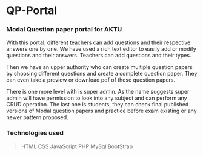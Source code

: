 # QP-Portal
### Modal Question paper portal for AKTU

With this portal, different teachers can add questions and their respective answers one by one. We have used a rich text editor to easily add or modify questions and their answers. Teachers can add questions and their types.

Then we have an upper authority who can create multiple question papers by choosing different questions and create a complete question paper. They can even take a preview or download pdf of these question papers.

There is one more level with is super admin. As the name suggests super admin will have permission to look into any subject and can perform any CRUD operation.
The last one is students, they can check final published versions of Modal question papers and practice before exam existing or any newer pattern proposed.

### Technologies used
> HTML
> CSS
> JavaScript
> PHP
> MySql
> BootStrap

